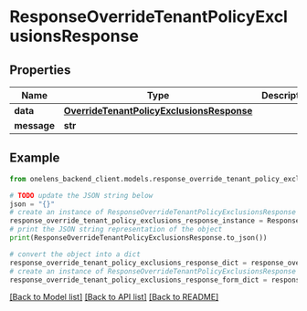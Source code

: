 # ResponseOverrideTenantPolicyExclusionsResponse


## Properties

Name | Type | Description | Notes
------------ | ------------- | ------------- | -------------
**data** | [**OverrideTenantPolicyExclusionsResponse**](OverrideTenantPolicyExclusionsResponse.md) |  | 
**message** | **str** |  | [optional] 

## Example

```python
from onelens_backend_client.models.response_override_tenant_policy_exclusions_response import ResponseOverrideTenantPolicyExclusionsResponse

# TODO update the JSON string below
json = "{}"
# create an instance of ResponseOverrideTenantPolicyExclusionsResponse from a JSON string
response_override_tenant_policy_exclusions_response_instance = ResponseOverrideTenantPolicyExclusionsResponse.from_json(json)
# print the JSON string representation of the object
print(ResponseOverrideTenantPolicyExclusionsResponse.to_json())

# convert the object into a dict
response_override_tenant_policy_exclusions_response_dict = response_override_tenant_policy_exclusions_response_instance.to_dict()
# create an instance of ResponseOverrideTenantPolicyExclusionsResponse from a dict
response_override_tenant_policy_exclusions_response_form_dict = response_override_tenant_policy_exclusions_response.from_dict(response_override_tenant_policy_exclusions_response_dict)
```
[[Back to Model list]](../README.md#documentation-for-models) [[Back to API list]](../README.md#documentation-for-api-endpoints) [[Back to README]](../README.md)


